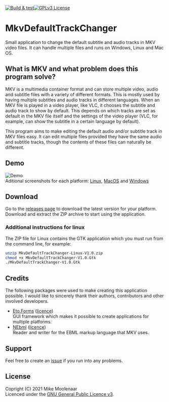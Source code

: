 [![Build & test](https://github.com/MikeMoolenaar/MkvDefaultTrackChanger/actions/workflows/build-and-test.yml/badge.svg)](https://github.com/MikeMoolenaar/MkvDefaultTrackChanger/actions/workflows/build-and-test.yml)[![GPLv3 License](https://img.shields.io/badge/License-GPL%20v3-yellow.svg)](https://opensource.org/licenses/)
# MkvDefaultTrackChanger
Small application to change the default subtitle and audio tracks in
MKV video files. It can handle multiple files and runs on Windows, Linux and Mac OS.

## What is MKV and what problem does this program solve?
MKV is a multimedia container format and can store multiple
video, audio and subtitle files with a variety of different formats. This is mostly
used by having multiple subtitles and audio tracks in different languages. When an  MKV
file is played in a video player, like VLC, it chooses the subtitle and audio track to show
by default. This depends on which tracks are set as default in the MKV file itself
and the settings of the video player (VLC, for example, can show the subtitle in a certain language
by default).

This program aims to make editing the default audio and/or subtitle track
in MKV files easy. It can edit multiple files provided they
have the same audio and subtitle tracks, though the contents of these files can naturally
be different.

## Demo
![Demo](https://github.com/MikeMoolenaar/MkvDefaultTrackChanger/blob/main/Assets/Animation.gif?raw=true)  
Aditional screenshots for each platform: [Linux](https://github.com/MikeMoolenaar/MkvDefaultTrackChanger/blob/main/Assets/Screenshot%20linux.png?raw=true), [MacOS](https://github.com/MikeMoolenaar/MkvDefaultTrackChanger/blob/main/Assets/Screenshot%20mac.png?raw=true) and [Windows](https://github.com/MikeMoolenaar/MkvDefaultTrackChanger/blob/main/Assets/Screenshot%20windows.jpg?raw=true)

## Download
Go to the [releases page](https://github.com/MikeMoolenaar/MkvDefaultTrackChanger/releases) to download the latest version for your platform. Download
and extract the ZIP archive to start using the application.

### Additional instructions for linux
The ZIP file for Linux contains the GTK application which you must run from the command
line, for example:
```sh
unzip MkvDefaultTrackChanger-Linux-V1.0.zip
chmod +x MkvDefaultTrackChanger-V1.0.Gtk
./MkvDefaultTrackChanger-V1.0.Gtk
```

## Credits
The following packages were used to make creating this application possible. I would
like to sincerely thank their authors, contributors and other involved developers.
- [Eto.Forms](https://github.com/picoe/Eto) ([licence](https://github.com/picoe/Eto/blob/develop/LICENSE.txt))  
  GUI framework which makes it possible to create applications for multiple platforms.
- [NEbml](https://github.com/OlegZee/NEbml) ([licence](https://github.com/OlegZee/NEbml/blob/master/LICENSE))  
  Reader and writer for the EBML markup language that MKV uses.

## Support
Feel free to create an [issue](https://github.com/MikeMoolenaar/MkvDefaultTrackChanger/issues/new) if you run into any problems.


## License
Copright (C) 2021 Mike Moolenaar  
Licenced under the [GNU General Public Licence v3](https://www.gnu.org/licenses/gpl-3.0.html).
